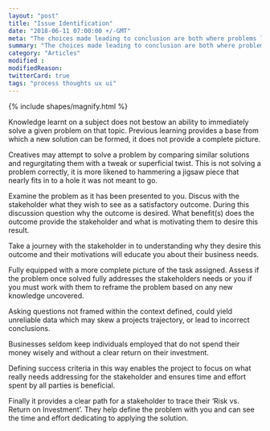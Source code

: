 ```yaml
---
layout: "post"
title: "Issue Identification"
date: "2018-06-11 07:00:00 +/-GMT"
meta: "The choices made leading to conclusion are both where problems lie and the solution resides"
summary: "The choices made leading to conclusion are both where problems lie and the solution resides"
category: "Articles"
modified :
modifiedReason:
twitterCard: true
tags: "process thoughts ux ui"
---
```


{% include shapes/magnify.html %}

Knowledge learnt on a subject does not bestow an ability to immediately solve a given problem on that topic. Previous learning provides a base from which a new solution can be formed, it does not provide a complete picture.

Creatives may attempt to solve a problem by comparing similar solutions and regurgitating them with a tweak or superficial twist. This is not solving a problem correctly, it is more likened to hammering a jigsaw piece that nearly fits in to a hole it was not meant to go.

Examine the problem as it has been presented to you. Discus with the stakeholder what they wish to see as a satisfactory outcome. During this discussion question why the outcome is desired. What benefit(s) does the outcome provide the stakeholder and what is motivating them to desire this result.

Take a journey with the stakeholder in to understanding why they desire this outcome and their motivations will educate you about their business needs.

Fully equipped with a more complete picture of the task assigned. Assess if the problem once solved fully addresses the stakeholders needs or you if you must work with them to reframe the problem based on any new knowledge uncovered.

Asking questions not framed within the context defined, could yield unreliable data which may skew a projects trajectory, or lead to incorrect conclusions.

Businesses seldom keep individuals employed that do not spend their money wisely and without a clear return on their investment.

Defining success criteria in this way enables the project to focus on what really needs addressing for the stakeholder and ensures time and effort spent by all parties is beneficial.

Finally it provides a clear path for a stakeholder to trace their ‘Risk vs. Return on Investment’. They help define the problem with you and can see the time and effort dedicating to applying the solution.

